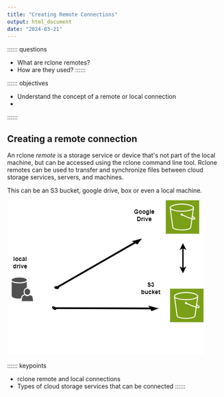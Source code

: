 ```yaml
---
title: "Creating Remote Connections"
output: html_document
date: "2024-03-21"
---
```


:::::: questions
 - What are rclone remotes?
 - How are they used?
::::::

:::::: objectives
 - Understand the concept of a remote or local connection
 - 
::::::

## Creating a remote connection

An rclone *remote* is a storage service or device that's not part of the local machine, but can be accessed using the rclone command line tool. Rclone remotes can be used to transfer and synchronize files between cloud storage services, servers, and machines. 

This can be an S3 bucket, google drive, box or even a local machine. 

![rclone connections](rclone-connections.jpg)



:::::: keypoints
 - rclone remote and local connections
 - Types of cloud storage services that can be connected
::::::
